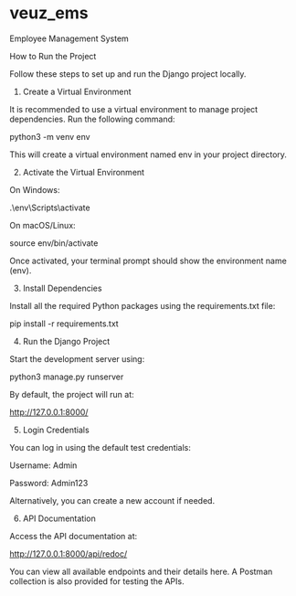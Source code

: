 # veuz_ems
Employee Management System

How to Run the Project

Follow these steps to set up and run the Django project locally.

1. Create a Virtual Environment

It is recommended to use a virtual environment to manage project dependencies. Run the following command:

python3 -m venv env


This will create a virtual environment named env in your project directory.

2. Activate the Virtual Environment

On Windows:

.\env\Scripts\activate


On macOS/Linux:

source env/bin/activate


Once activated, your terminal prompt should show the environment name (env).

3. Install Dependencies

Install all the required Python packages using the requirements.txt file:

pip install -r requirements.txt

4. Run the Django Project

Start the development server using:

python3 manage.py runserver


By default, the project will run at:

http://127.0.0.1:8000/

5. Login Credentials

You can log in using the default test credentials:

Username: Admin

Password: Admin123

Alternatively, you can create a new account if needed.

6. API Documentation

Access the API documentation at:

http://127.0.0.1:8000/api/redoc/


You can view all available endpoints and their details here. A Postman collection is also provided for testing the APIs.
